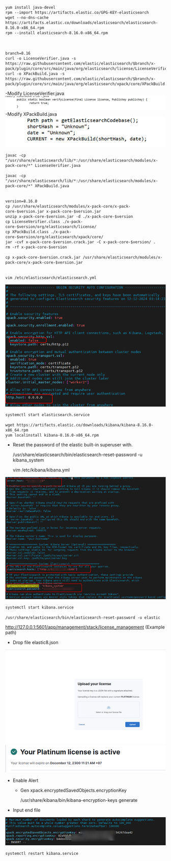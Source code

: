     yum install java-devel
    rpm --import https://artifacts.elastic.co/GPG-KEY-elasticsearch
    wget --no-dns-cache https://artifacts.elastic.co/downloads/elasticsearch/elasticsearch-8.16.0-x86_64.rpm
    rpm --install elasticsearch-8.16.0-x86_64.rpm



    branch=8.16
    curl -o LicenseVerifier.java -s https://raw.githubusercontent.com/elastic/elasticsearch/$branch/x-pack/plugin/core/src/main/java/org/elasticsearch/license/LicenseVerifier.java
    curl -o XPackBuild.java -s https://raw.githubusercontent.com/elastic/elasticsearch/$branch/x-pack/plugin/core/src/main/java/org/elasticsearch/xpack/core/XPackBuild.java


-Modify LicenseVerifier.java 
![img_5.png](images/img_5.png)
-Modify XPackBuild.java
![img_4.png](images/img_4.png)


    javac -cp "/usr/share/elasticsearch/lib/*:/usr/share/elasticsearch/modules/x-pack-core/*" LicenseVerifier.java

    javac -cp "/usr/share/elasticsearch/lib/*:/usr/share/elasticsearch/modules/x-pack-core/*" XPackBuild.java


    version=8.16.0
    cp /usr/share/elasticsearch/modules/x-pack-core/x-pack-core-$version.jar x-pack-core-$version.jar
    unzip x-pack-core-$version.jar -d ./x-pack-core-$version
    cp LicenseVerifier.class ./x-pack-core-$version/org/elasticsearch/license/
    cp XPackBuild.class ./x-pack-core-$version/org/elasticsearch/xpack/core/
    jar -cvf x-pack-core-$version.crack.jar -C x-pack-core-$version/ .
    rm -rf x-pack-core-$version
	
    cp x-pack-core-$version.crack.jar /usr/share/elasticsearch/modules/x-pack-core/x-pack-core-$version.jar


    vim /etc/elasticsearch/elasticsearch.yml
![img.png](images/img.png)

    systemctl start elasticsearch.service

    wget https://artifacts.elastic.co/downloads/kibana/kibana-8.16.0-x86_64.rpm
    yum localinstall kibana-8.16.0-x86_64.rpm

- Reset the password of the elastic built-in superuser with.

    
    /usr/share/elasticsearch/bin/elasticsearch-reset-password -u kibana_system

    vim /etc/kibana/kibana.yml

![img.png](images/img1.png)

    systemctl start kibana.service

    /usr/share/elasticsearch/bin/elasticsearch-reset-password -u elastic


http://127.0.0.1:5601/app/management/stack/license_management (Example path)

- Drop file elastic8.json

![img_1.png](images/img_1.png)
![img_2.png](images/img_2.png)


- Enable Alert
  - Gen xpack.encryptedSavedObjects.encryptionKey


	/usr/share/kibana/bin/kibana-encryption-keys generate

- Input end file
	
![img_3.png](images/img_3.png)

	systemctl restart kibana.service